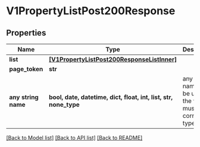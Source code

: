 # V1PropertyListPost200Response


## Properties
Name | Type | Description | Notes
------------ | ------------- | ------------- | -------------
**list** | [**[V1PropertyListPost200ResponseListInner]**](V1PropertyListPost200ResponseListInner.md) |  | [optional] 
**page_token** | **str** |  | [optional] 
**any string name** | **bool, date, datetime, dict, float, int, list, str, none_type** | any string name can be used but the value must be the correct type | [optional]

[[Back to Model list]](../README.md#documentation-for-models) [[Back to API list]](../README.md#documentation-for-api-endpoints) [[Back to README]](../README.md)


